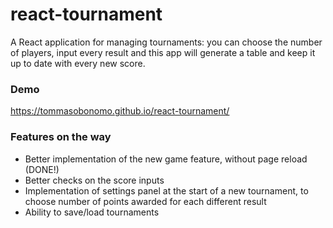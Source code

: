 # react-tournament
A React application for managing tournaments: you can choose the number of players, input every result and this app will generate a table and keep it up to date with every new score.

### Demo

https://tommasobonomo.github.io/react-tournament/

### Features on the way

- Better implementation of the new game feature, without page reload (DONE!)
- Better checks on the score inputs
- Implementation of settings panel at the start of a new tournament, to choose number of points awarded for each different result
- Ability to save/load tournaments
